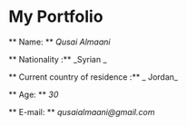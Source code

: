# My Portfolio
** Name: ** _Qusai Almaani_

** Nationality :** _Syrian _

** Current country of residence :** _ Jordan_

** Age: ** _30_

** E-mail: ** _qusaialmaani@gmail.com_
